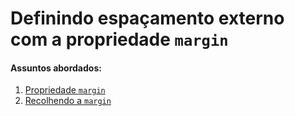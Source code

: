 # Definindo espaçamento externo com a propriedade `margin`

#### Assuntos abordados: 

1. [Propriedade `margin`](aulas/5.1-margin)
2. [Recolhendo a `margin`](aulas/5.2-recolher-margin)
